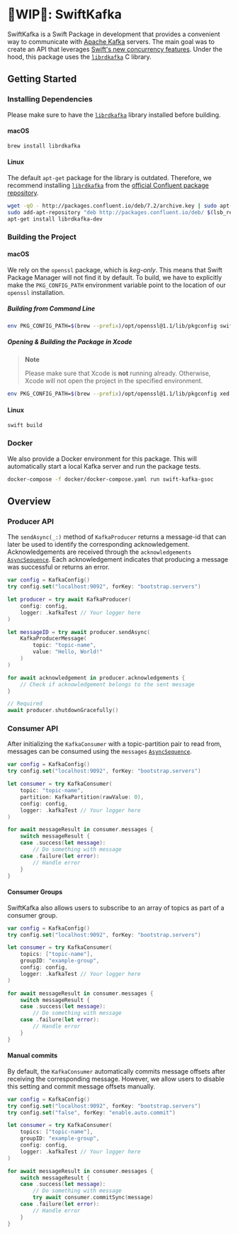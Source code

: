 # 🚧WIP🚧: SwiftKafka

SwiftKafka is a Swift Package in development that provides a convenient way to communicate with [Apache Kafka](https://kafka.apache.org) servers. The main goal was to create an API that leverages [Swift's new concurrency features](https://docs.swift.org/swift-book/LanguageGuide/Concurrency.html). Under the hood, this package uses the [`librdkafka`](github.com/edenhill/librdkafka) C library.

## Getting Started

### Installing Dependencies

Please make sure to have the [`librdkafka`](https://github.com/edenhill/librdkafka) library installed before building.

#### macOS

```bash
brew install librdkafka
```

#### Linux

The default `apt-get` package for the library is outdated. Therefore, we recommend installing [`librdkafka`](https://github.com/edenhill/librdkafka) from the [official Confluent package repository](https://docs.confluent.io/platform/current/installation/installing_cp/deb-ubuntu.html#get-the-software).

```bash
wget -qO - http://packages.confluent.io/deb/7.2/archive.key | sudo apt-key add -
sudo add-apt-repository "deb http://packages.confluent.io/deb/ $(lsb_release -cs) main"
apt-get install librdkafka-dev
```

### Building the Project

#### macOS

We rely on the `openssl` package, which is *keg-only*. This means that Swift Package Manager will not find it by default. To build, we have to explicitly make the `PKG_CONFIG_PATH` environment variable point to the location of our `openssl` installation.

##### Building from Command Line

```bash
env PKG_CONFIG_PATH=$(brew --prefix)/opt/openssl@1.1/lib/pkgconfig swift build
```

##### Opening & Building the Package in Xcode

> **Note**
>
> Please make sure that Xcode is **not** running already. Otherwise, Xcode will not open the project in the specified environment.

```bash
env PKG_CONFIG_PATH=$(brew --prefix)/opt/openssl@1.1/lib/pkgconfig xed .
```

#### Linux

```bash
swift build
```

### Docker

We also provide a Docker environment for this package. This will automatically start a local Kafka server and run the package tests.

```bash
docker-compose -f docker/docker-compose.yaml run swift-kafka-gsoc
```

## Overview

### Producer API

The `sendAsync(_:)` method of `KafkaProducer` returns a message-id that can later be used to identify the corresponding acknowledgement. Acknowledgements are received through the `acknowledgements` [`AsyncSequence`](https://developer.apple.com/documentation/swift/asyncsequence). Each acknowledgement indicates that producing a message was successful or returns an error.

```swift
var config = KafkaConfig()
try config.set("localhost:9092", forKey: "bootstrap.servers")

let producer = try await KafkaProducer(
    config: config,
    logger: .kafkaTest // Your logger here
)

let messageID = try await producer.sendAsync(
    KafkaProducerMessage(
        topic: "topic-name",
        value: "Hello, World!"
    )
)

for await acknowledgement in producer.acknowledgements {
    // Check if acknowledgement belongs to the sent message
}

// Required
await producer.shutdownGracefully()
```

### Consumer API

After initializing the `KafkaConsumer` with a topic-partition pair to read from, messages can be consumed using the `messages` [`AsyncSequence`](https://developer.apple.com/documentation/swift/asyncsequence).

```swift
var config = KafkaConfig()
try config.set("localhost:9092", forKey: "bootstrap.servers")

let consumer = try KafkaConsumer(
    topic: "topic-name",
    partition: KafkaPartition(rawValue: 0),
    config: config,
    logger: .kafkaTest // Your logger here
)

for await messageResult in consumer.messages {
    switch messageResult {
    case .success(let message):
        // Do something with message
    case .failure(let error):
        // Handle error
    }
}
```

#### Consumer Groups

SwiftKafka also allows users to subscribe to an array of topics as part of a consumer group.

```swift
var config = KafkaConfig()
try config.set("localhost:9092", forKey: "bootstrap.servers")

let consumer = try KafkaConsumer(
    topics: ["topic-name"],
    groupID: "example-group",
    config: config,
    logger: .kafkaTest // Your logger here
)

for await messageResult in consumer.messages {
    switch messageResult {
    case .success(let message):
        // Do something with message
    case .failure(let error):
        // Handle error
    }
}
```

#### Manual commits

By default, the `KafkaConsumer` automatically commits message offsets after receiving the corresponding message. However, we allow users to disable this setting and commit message offsets manually.

```swift
var config = KafkaConfig()
try config.set("localhost:9092", forKey: "bootstrap.servers")
try config.set("false", forKey: "enable.auto.commit")

let consumer = try KafkaConsumer(
    topics: ["topic-name"],
    groupID: "example-group",
    config: config,
    logger: .kafkaTest // Your logger here
)

for await messageResult in consumer.messages {
    switch messageResult {
    case .success(let message):
        // Do something with message
        try await consumer.commitSync(message)
    case .failure(let error):
        // Handle error
    }
}
```
